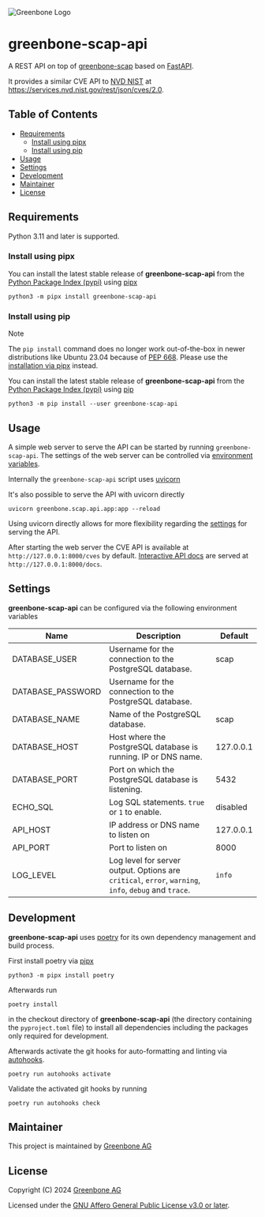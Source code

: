 ![Greenbone Logo](https://www.greenbone.net/wp-content/uploads/gb_new-logo_horizontal_rgb_small.png)

# greenbone-scap-api <!-- omit in toc -->

A REST API on top of [greenbone-scap](https://github.com/greenbone/greenbone-scap)
based on [FastAPI](https://fastapi.tiangolo.com/).

It provides a similar CVE API to [NVD NIST](https://nvd.nist.gov/developers/vulnerabilities)
at https://services.nvd.nist.gov/rest/json/cves/2.0.

## Table of Contents <!-- omit in toc -->

- [Requirements](#requirements)
  - [Install using pipx](#install-using-pipx)
  - [Install using pip](#install-using-pip)
- [Usage](#usage)
- [Settings](#settings)
- [Development](#development)
- [Maintainer](#maintainer)
- [License](#license)

## Requirements

Python 3.11 and later is supported.

### Install using pipx

You can install the latest stable release of **greenbone-scap-api** from the
[Python Package Index (pypi)][pypi] using [pipx]

    python3 -m pipx install greenbone-scap-api

### Install using pip

> [!NOTE]
> The `pip install` command does no longer work out-of-the-box in newer
> distributions like Ubuntu 23.04 because of [PEP 668](https://peps.python.org/pep-0668).
> Please use the [installation via pipx](#install-using-pipx) instead.

You can install the latest stable release of **greenbone-scap-api** from the
[Python Package Index (pypi)][pypi] using [pip]

    python3 -m pip install --user greenbone-scap-api

## Usage

A simple web server to serve the API can be started by running
`greenbone-scap-api`. The settings of the web server can be controlled via
[environment variables](#settings).

Internally the `greenbone-scap-api` script uses [uvicorn](https://www.uvicorn.org/)

It's also possible to serve the API with uvicorn directly

```
uvicorn greenbone.scap.api.app:app --reload
```

Using uvicorn directly allows for more flexibility regarding the [settings](https://www.uvicorn.org/settings/)
for serving the API.

After starting the web server the CVE API is available at `http://127.0.0.1:8000/cves`
by default. [Interactive API docs](https://github.com/swagger-api/swagger-ui)
are served at `http://127.0.0.1:8000/docs`.

## Settings

**greenbone-scap-api** can be configured via the following environment variables

| Name              | Description                                                                                           | Default   |
| ----------------- | ----------------------------------------------------------------------------------------------------- | --------- |
| DATABASE_USER     | Username for the connection to the PostgreSQL database.                                               | scap      |
| DATABASE_PASSWORD | Username for the connection to the PostgreSQL database.                                               |           |
| DATABASE_NAME     | Name of the PostgreSQL database.                                                                      | scap      |
| DATABASE_HOST     | Host where the PostgreSQL database is running. IP or DNS name.                                        | 127.0.0.1 |
| DATABASE_PORT     | Port on which the PostgreSQL database is listening.                                                   | 5432      |
| ECHO_SQL          | Log SQL statements. `true` or `1` to enable.                                                          | disabled  |
| API_HOST          | IP address or DNS name to listen on                                                                   | 127.0.0.1 |
| API_PORT          | Port to listen on                                                                                     | 8000      |
| LOG_LEVEL         | Log level for server output. Options are `critical`, `error`, `warning`, `info`, `debug` and `trace`. | `info`    |

## Development

**greenbone-scap-api** uses [poetry] for its own dependency management and build
process.

First install poetry via [pipx]

    python3 -m pipx install poetry

Afterwards run

    poetry install

in the checkout directory of **greenbone-scap-api** (the directory containing the
`pyproject.toml` file) to install all dependencies including the packages only
required for development.

Afterwards activate the git hooks for auto-formatting and linting via
[autohooks].

    poetry run autohooks activate

Validate the activated git hooks by running

    poetry run autohooks check

## Maintainer

This project is maintained by [Greenbone AG][Greenbone]

## License

Copyright (C) 2024 [Greenbone AG][Greenbone]

Licensed under the [GNU Affero General Public License v3.0 or later](LICENSE).

[Greenbone]: https://www.greenbone.net/
[poetry]: https://python-poetry.org/
[pip]: https://pip.pypa.io/
[pipx]: https://pypa.github.io/pipx/
[autohooks]: https://github.com/greenbone/autohooks
[pypi]: https://pypi.org
